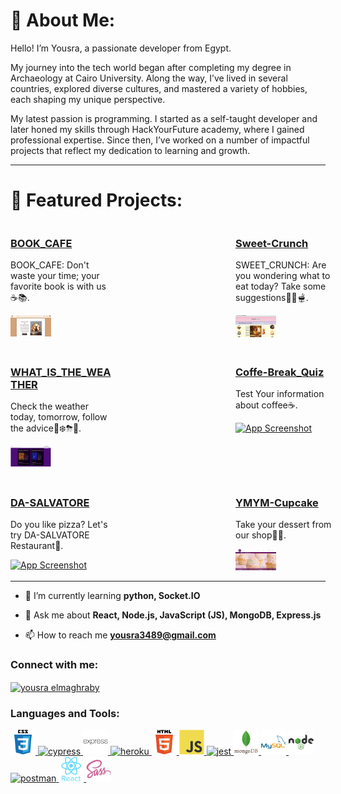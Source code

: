  # 💫 About Me:
Hello! I’m Yousra, a passionate developer from Egypt.  

My journey into the tech world began after completing my degree in Archaeology at Cairo University. Along the way, I’ve lived in several countries, explored diverse cultures, and mastered a variety of hobbies, each shaping my unique perspective.  

My latest passion is programming. I started as a self-taught developer and later honed my skills through HackYourFuture academy, where I gained professional expertise. Since then, I’ve worked on a number of impactful projects that reflect my dedication to learning and growth.  

---

# 🚀 Featured Projects:


<div style="display: grid; gap: 20px; width: 700px; grid-template-columns: repeat(auto-fit, minmax(250px, 1fr));">



  <!-- Project 1 -->
  <div style="width: 48%;">
    <h3><a href="https://github.com/YousraElmag/Book-Cafe">BOOK_CAFE</a></h3>
    <p>BOOK_CAFE: Don't waste your time; your favorite book is with us☕️📚.</p>
    <a href="https://c48-group-b-65d4744c77ac.herokuapp.com/">
    <img src="assets/Screenshot%202024-11-29%20at%2013.03.15.png" alt="App Screenshot" style="width: 40%; max-width: 250px;"/>
    </a>
    
  </div>

  <!-- Project 2 -->
  <div style="width: 48%;">
    <h3><a href="https://github.com/YousraElmag/Sweet-Crunch-recipe-app">Sweet-Crunch</a></h3>
    <p>SWEET_CRUNCH: Are you wondering what to eat today? Take some suggestions🥗🥘🫕.</p>
    <a href="https://sweet-crunch-recipe-app.netlify.app/">
    <img src="assets/Screenshot%202024-11-29%20at%2013.46.10.png" alt="App Screenshot" style="width: 40%; max-width: 250px;"/>
    </a>
  </div>

  <!-- Project 3 -->
  <div style="width: 48%;">
    <h3><a href="https://github.com/YousraElmag/WHAT_IS_THE-WEATHER?tab=readme-ov-file">WHAT_IS_THE_WEATHER</a></h3>
    <p>Check the weather today, tomorrow, follow the advice🌛❄️⛈🌝.</p>
    <a href="https://yousrweather.netlify.app/">
    <img src="assets/Screenshot 2024-12-10 at 21.24.05.png" alt="App Screenshot" style="width: 40%; max-width: 250px;"/>
    </a>
  </div>


  <!-- Project 4 -->
  <div style="width: 48%;">
    <h3><a href="https://github.com/YousraElmag/hyf-c48-w2-browsers-quiz-app-coffee-break">Coffe-Break_Quiz</a></h3>
    <p>Test Your information about coffee☕️.</p>
    <a href="https://coffee-break-app.netlify.app/">
    <img src="assets/Screenshot%202024-11-29%20at%2013.47.40.png" alt="App Screenshot" style="width: 40%; max-width: 250px;"/>
    </a>
  </div>

  <!-- Project 5 -->
  <div style="width: 48%;">
    <h3><a href="https://github.com/YousraElmag/DA-SALVATORE">DA-SALVATORE</a></h3>
    <p>Do you like pizza? Let's try DA-SALVATORE Restaurant🍕.</p>
    <a href="https://da-salvatore.netlify.app/">
    <img src="assets/Screenshot%202024-11-29%20at%2013.48.44.png" alt="App Screenshot" style="width: 40%; max-width: 250px;"/>
    </a>
  </div>

  <!-- Project 6 -->
  <div style="width: 48%;">
    <h3><a href="https://github.com/YousraElmag/YMYM-cupcake">YMYM-Cupcake</a></h3>
    <p>Take your dessert from our shop🍰🧁.</p>
    <a href="https://ymym-cupcake.netlify.app/">
    <img src="assets/Screenshot%202024-11-29%20at%2013.48.26.png" alt="App Screenshot" style="width: 40%; max-width: 250px;"/>
    </a>
  </div>
  

</div>


---
- 🌱 I’m currently learning **python, Socket.IO**

- 💬 Ask me about **React, Node.js, JavaScript (JS), MongoDB, Express.js**

- 📫 How to reach me **yousra3489@gmail.com**

<h3 align="left">Connect with me:</h3>
<p align="left">
<a href="https://www.linkedin.com/in/yousra-elmaghraby/" target="blank"><img align="center" src="https://raw.githubusercontent.com/rahuldkjain/github-profile-readme-generator/master/src/images/icons/Social/linked-in-alt.svg" alt="yousra elmaghraby" height="30" width="40" /></a>
</p>

<h3 align="left">Languages and Tools:</h3>
<p align="left"> <a href="https://www.w3schools.com/css/" target="_blank" rel="noreferrer"> <img src="https://raw.githubusercontent.com/devicons/devicon/master/icons/css3/css3-original-wordmark.svg" alt="css3" width="40" height="40"/> </a> <a href="https://www.cypress.io" target="_blank" rel="noreferrer"> <img src="https://raw.githubusercontent.com/simple-icons/simple-icons/6e46ec1fc23b60c8fd0d2f2ff46db82e16dbd75f/icons/cypress.svg" alt="cypress" width="40" height="40"/> </a> <a href="https://expressjs.com" target="_blank" rel="noreferrer"> <img src="https://raw.githubusercontent.com/devicons/devicon/master/icons/express/express-original-wordmark.svg" alt="express" width="40" height="40"/> </a> <a href="https://heroku.com" target="_blank" rel="noreferrer"> <img src="https://www.vectorlogo.zone/logos/heroku/heroku-icon.svg" alt="heroku" width="40" height="40"/> </a> <a href="https://www.w3.org/html/" target="_blank" rel="noreferrer">   <img src="https://raw.githubusercontent.com/devicons/devicon/master/icons/html5/html5-original-wordmark.svg" alt="html5" width="40" height="40"/> </a> <a href="https://developer.mozilla.org/en-US/docs/Web/JavaScript" target="_blank" rel="noreferrer">   <img src="https://raw.githubusercontent.com/devicons/devicon/master/icons/javascript/javascript-original.svg" alt="javascript" width="40" height="40"/> </a> <a href="https://jestjs.io" target="_blank" rel="noreferrer"> <img src="https://www.vectorlogo.zone/logos/jestjsio/jestjsio-icon.svg" alt="jest" width="40" height="40"/> </a> <a href="https://www.mongodb.com/" target="_blank" rel="noreferrer">   <img src="https://raw.githubusercontent.com/devicons/devicon/master/icons/mongodb/mongodb-original-wordmark.svg" alt="mongodb" width="40" height="40"/> </a> <a href="https://www.mysql.com/" target="_blank" rel="noreferrer">   <img src="https://raw.githubusercontent.com/devicons/devicon/master/icons/mysql/mysql-original-wordmark.svg" alt="mysql" width="40" height="40"/> </a> <a href="https://nodejs.org" target="_blank" rel="noreferrer">   <img src="https://raw.githubusercontent.com/devicons/devicon/master/icons/nodejs/nodejs-original-wordmark.svg" alt="nodejs" width="40" height="40"/> </a> <a href="https://postman.com" target="_blank" rel="noreferrer">   <img src="https://www.vectorlogo.zone/logos/getpostman/getpostman-icon.svg" alt="postman" width="40" height="40"/> </a> <a href="https://reactjs.org/" target="_blank" rel="noreferrer"> <img src="https://raw.githubusercontent.com/devicons/devicon/master/icons/react/react-original-wordmark.svg" alt="react" width="40" height="40"/> </a> <a href="https://sass-lang.com" target="_blank" rel="noreferrer">   <img src="https://raw.githubusercontent.com/devicons/devicon/master/icons/sass/sass-original.svg" alt="sass" width="40" height="40"/> </a> </p>

